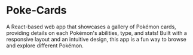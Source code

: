 # Poke-Cards
A React-based web app that showcases a gallery of Pokémon cards, providing details on each Pokémon's abilities, type, and stats! Built with a responsive layout and an intuitive design, this app is a fun way to browse and explore different Pokémon.
